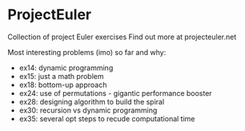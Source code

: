 # ProjectEuler
Collection of project Euler exercises
Find out more at projecteuler.net

Most interesting problems (imo) so far and why:
- ex14: dynamic programming
- ex15: just a math problem
- ex18: bottom-up approach
- ex24: use of permutations - gigantic performance booster
- ex28: designing algorithm to build the spiral
- ex30: recursion vs dynamic programming
- ex35: several opt steps to recude computational time
